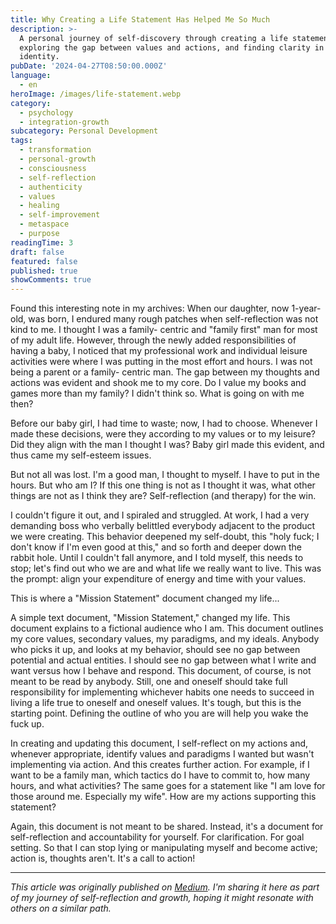```yaml
---
title: Why Creating a Life Statement Has Helped Me So Much
description: >-
  A personal journey of self-discovery through creating a life statement,
  exploring the gap between values and actions, and finding clarity in personal
  identity.
pubDate: '2024-04-27T08:50:00.000Z'
language:
  - en
heroImage: /images/life-statement.webp
category:
  - psychology
  - integration-growth
subcategory: Personal Development
tags:
  - transformation
  - personal-growth
  - consciousness
  - self-reflection
  - authenticity
  - values
  - healing
  - self-improvement
  - metaspace
  - purpose
readingTime: 3
draft: false
featured: false
published: true
showComments: true
---
```


Found this interesting note in my archives:
When our daughter, now 1-year-old, was born, I endured many rough patches when self-reflection was not kind to me. I thought I was a family- centric and "family first" man for most of my adult life. However, through the newly added responsibilities of having a baby, I noticed that my professional work and individual leisure activities were where I was putting in the most effort and hours. I was not being a parent or a family- centric man. The gap between my thoughts and actions was evident and shook me to my core. Do I value my books and games more than my family? I didn't think so. What is going on with me then?

Before our baby girl, I had time to waste; now, I had to choose. Whenever I made these decisions, were they according to my values or to my leisure? Did they align with the man I thought I was? Baby girl made this evident, and thus came my self-esteem issues.

But not all was lost. I'm a good man, I thought to myself. I have to put in the hours. But who am I? If this one thing is not as I thought it was, what other things are not as I think they are? Self-reflection (and therapy) for the win.

I couldn't figure it out, and I spiraled and struggled. At work, I had a very demanding boss who verbally belittled everybody adjacent to the product we were creating. This behavior deepened my self-doubt, this "holy fuck; I don't know if I'm even good at this," and so forth and deeper down the rabbit hole. Until I couldn't fall anymore, and I told myself, this needs to stop; let's find out who we are and what life we really want to live. This was the prompt: align your expenditure of energy and time with your values.

This is where a "Mission Statement" document changed my life...

A simple text document, "Mission Statement," changed my life. This document explains to a fictional audience who I am. This document outlines my core values, secondary values, my paradigms, and my ideals. Anybody who picks it up, and looks at my behavior, should see no gap between potential and actual entities. I should see no gap between what I write and want versus how I behave and respond. This document, of course, is not meant to be read by anybody. Still, one and oneself should take full responsibility for implementing whichever habits one needs to succeed in living a life true to oneself and oneself values. It's tough, but this is the starting point. Defining the outline of who you are will help you wake the fuck up.

In creating and updating this document, I self-reflect on my actions and, whenever appropriate, identify values and paradigms I wanted but wasn't implementing via action. And this creates further action. For example, if I want to be a family man, which tactics do I have to commit to, how many hours, and what activities? The same goes for a statement like "I am love for those around me. Especially my wife". How are my actions supporting this statement?

Again, this document is not meant to be shared. Instead, it's a document for self-reflection and accountability for yourself. For clarification. For goal setting. So that I can stop lying or manipulating myself and become active; action is, thoughts aren't. It's a call to action!

---

_This article was originally published on [Medium](https://medium.com/@wizards777/why-creating-a-life-statement-has-helped-me-so-much-7077afc34f18). I'm sharing it here as part of my journey of self-reflection and growth, hoping it might resonate with others on a similar path._
